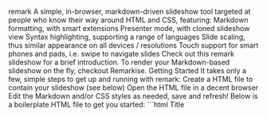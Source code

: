 remark A simple, in-browser, markdown-driven slideshow tool targeted at people who know their way around HTML and CSS, featuring: Markdown formatting, with smart extensions Presenter mode, with cloned slideshow view Syntax highlighting, supporting a range of languages Slide scaling, thus similar appearance on all devices / resolutions Touch support for smart phones and pads, i.e. swipe to navigate slides Check out this remark slideshow for a brief introduction. To render your Markdown-based slideshow on the fly, checkout Remarkise. Getting Started It takes only a few, simple steps to get up and running with remark: Create a HTML file to contain your slideshow (see below) Open the HTML file in a decent browser Edit the Markdown and/or CSS styles as needed, save and refresh! Below is a boilerplate HTML file to get you started: ```html <!DOCTYPE html> Title